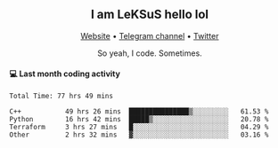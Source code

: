 <h2 align="center">I am LeKSuS hello lol</h2>
<div align="center">
  <a href="https://leksus.net">Website</a> •
  <a href="https://t.me/leksus_was_here">Telegram channel</a> •
  <a href="https://twitter.com/___LeKSuS___">Twitter</a>
</div>
<p align="center">So yeah, I code. Sometimes.</p>

#### :computer: Last month coding activity
<!--START_SECTION:waka-->

```text
Total Time: 77 hrs 49 mins

C++           49 hrs 26 mins  ███████████████▒░░░░░░░░░   61.53 %
Python        16 hrs 42 mins  █████▒░░░░░░░░░░░░░░░░░░░   20.78 %
Terraform     3 hrs 27 mins   █░░░░░░░░░░░░░░░░░░░░░░░░   04.29 %
Other         2 hrs 32 mins   ▓░░░░░░░░░░░░░░░░░░░░░░░░   03.16 %
```

<!--END_SECTION:waka-->

<!-- flag{4_l0t_0f_1nter35t1ng_th1ng5_4r3_1n_publ1c_d0m41n} -->
